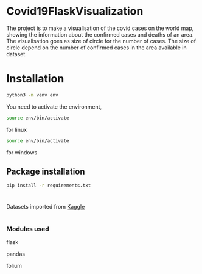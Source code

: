 # Covid19FlaskVisualization
The project is to make a visualisation of the covid cases on the world map, showing the information about the confirmed cases and deaths of an area. The visualisation goes as size of circle for the number of cases. The size of circle depend on the number of confirmed cases in the area available in dataset.

# Installation

```bash
python3 -m venv env
```
You need to activate the environment,
```bash
source env/bin/activate
```
for linux
```bash
source env/bin/activate
```
for windows
## Package installation
```bash
pip install -r requirements.txt
```

#
Datasets imported from [Kaggle](https://www.kaggle.com/)
#

### Modules used
flask

pandas

folium

